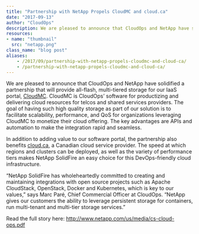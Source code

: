 ```yaml
---
title: "Partnership with NetApp Propels CloudMC and cloud.ca"
date: "2017-09-13"
author: "CloudOps"
description: We are pleased to announce that CloudOps and NetApp have solidified a partnership that will provide all-flash, multi-tiered storage for our IaaS portal, CloudMC.
resources:
- name: "thumbnail"
  src: "netapp.png"
class_name: "blog post"
aliases:
    - /2017/09/partnership-with-netapp-propels-cloudmc-and-cloud-ca/
    - /partnership-with-netapp-propels-cloudmc-and-cloud-ca/
---
```


<p>We are pleased to announce that CloudOps and NetApp have solidified a partnership that will provide all-flash, multi-tiered storage for our IaaS portal, <a href="https://www.cloudops.com/cloudmc/" target="_blank">CloudMC</a>. CloudMC is CloudOps’ software for productizing and delivering cloud resources for telcos and shared services providers. The goal of having such high quality storage as part of our solution is to facilitate scalability, performance, and QoS for organizations leveraging CloudMC to monetize their cloud offering. The key advantages are APIs and automation to make the integration rapid and seamless.</p>

<p>In addition to adding value to our software portal, the partnership also benefits <a href="https://cloud.ca" target="_blank">cloud.ca</a>, a Canadian cloud service provider. The speed at which regions and clusters can be deployed, as well as the variety of performance tiers makes NetApp SolidFire an easy choice for this DevOps-friendly cloud infrastructure.</p>

<p>“NetApp SolidFire has wholeheartedly committed to creating and maintaining integrations with open source projects such as Apache CloudStack, OpenStack, Docker and Kubernetes, which is key to our values,” says Marc Paré, Chief Commercial Officer at CloudOps. “NetApp gives our customers the ability to leverage persistent storage for containers, run multi-tenant and multi-tier storage services.”</p>

<p>Read the full story here: <a href="http://www.netapp.com/us/media/cs-cloud-ops.pdf" target="_blank">http://www.netapp.com/us/media/cs-cloud-ops.pdf</a></p>